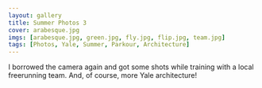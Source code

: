 ```yaml
---
layout: gallery
title: Summer Photos 3
cover: arabesque.jpg
imgs: [arabesque.jpg, green.jpg, fly.jpg, flip.jpg, team.jpg]
tags: [Photos, Yale, Summer, Parkour, Architecture]
---
```


I borrowed the camera again and got some shots while training with a local freerunning team. And, of course, more Yale architecture!